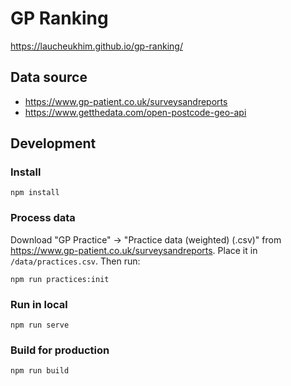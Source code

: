 # GP Ranking

https://laucheukhim.github.io/gp-ranking/

## Data source

- https://www.gp-patient.co.uk/surveysandreports
- https://www.getthedata.com/open-postcode-geo-api

## Development

### Install
```
npm install
```

### Process data

Download "GP Practice" -> "Practice data (weighted) (.csv)" from https://www.gp-patient.co.uk/surveysandreports. Place it in `/data/practices.csv`. Then run:

```
npm run practices:init
```

### Run in local
```
npm run serve
```

### Build for production
```
npm run build
```
